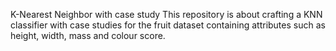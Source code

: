 K-Nearest Neighbor with case study
This repository is about crafting a KNN classifier with case studies for the fruit dataset containing attributes such as height, width, mass and colour score.
